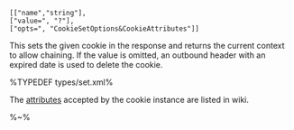 ```## set => void
[["name","string"],
["value=", "?"],
["opts=", "CookieSetOptions&CookieAttributes"]]
```

This sets the given cookie in the response and returns the current context to allow chaining. If the value is omitted, an outbound header with an expired date is used to delete the cookie.

%TYPEDEF types/set.xml%

The [attributes](/wiki/Cookie-Attribute) accepted by the cookie instance are listed in wiki.

%~%
